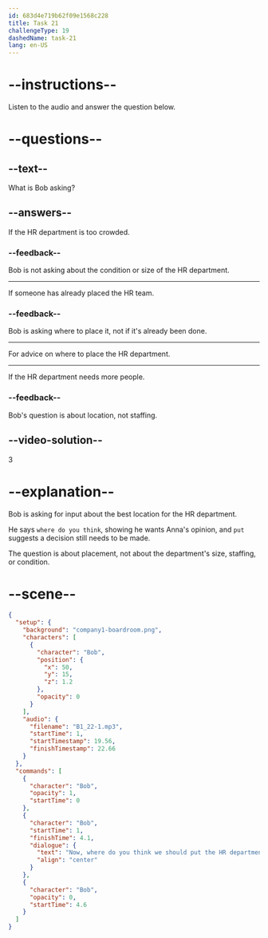 ```yaml
---
id: 683d4e719b62f09e1568c228
title: Task 21
challengeType: 19
dashedName: task-21
lang: en-US
---
```


<!-- (Audio) Bob: Now, where do you think we should put the HR department? -->

# --instructions--

Listen to the audio and answer the question below.

# --questions--

## --text--

What is Bob asking?

## --answers--

If the HR department is too crowded.

### --feedback--

Bob is not asking about the condition or size of the HR department.

---

If someone has already placed the HR team.

### --feedback--

Bob is asking where to place it, not if it's already been done.

---

For advice on where to place the HR department.

---

If the HR department needs more people.

### --feedback--

Bob's question is about location, not staffing.

## --video-solution--

3

# --explanation--

Bob is asking for input about the best location for the HR department.

He says `where do you think`, showing he wants Anna's opinion, and `put` suggests a decision still needs to be made.

The question is about placement, not about the department's size, staffing, or condition.

# --scene--

```json
{
  "setup": {
    "background": "company1-boardroom.png",
    "characters": [
      {
        "character": "Bob",
        "position": {
          "x": 50,
          "y": 15,
          "z": 1.2
        },
        "opacity": 0
      }
    ],
    "audio": {
      "filename": "B1_22-1.mp3",
      "startTime": 1,
      "startTimestamp": 19.56,
      "finishTimestamp": 22.66
    }
  },
  "commands": [
    {
      "character": "Bob",
      "opacity": 1,
      "startTime": 0
    },
    {
      "character": "Bob",
      "startTime": 1,
      "finishTime": 4.1,
      "dialogue": {
        "text": "Now, where do you think we should put the HR department?",
        "align": "center"
      }
    },
    {
      "character": "Bob",
      "opacity": 0,
      "startTime": 4.6
    }
  ]
}
```
